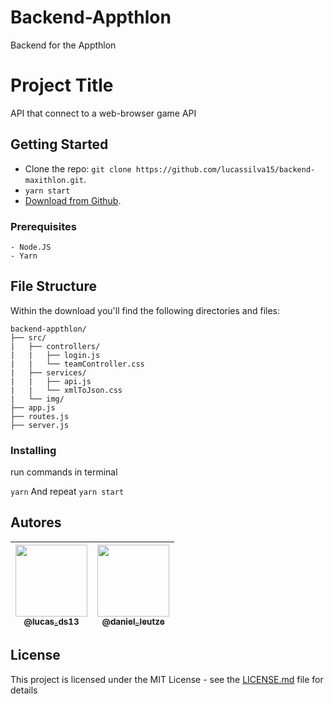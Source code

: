 # Backend-Appthlon
Backend for the Appthlon

# Project Title

API that connect to a web-browser game API

## Getting Started

- Clone the repo: `git clone https://github.com/lucassilva15/backend-maxithlon.git`.
- `yarn start`
- [Download from Github](https://github.com/lucassilva15/backend-maxithlon/archive/master.zip).

### Prerequisites

```
- Node.JS
- Yarn 
```

## File Structure
Within the download you'll find the following directories and files:

```
backend-appthlon/
├── src/
|   ├── controllers/
|   |   ├── login.js
|   |   └── teamController.css
|   ├── services/
|   |   ├── api.js
|   |   └── xmlToJson.css
|   └── img/
├── app.js
├── routes.js
├── server.js
```

### Installing
run commands in terminal 


```yarn``` And repeat ```yarn start```

## Autores

| [<img src="https://avatars3.githubusercontent.com/u/49292608?s=400&u=bfea57146c2451ddcc364b664a4f1c041fbe62d7&v=4" width=115><br><sub>@lucas_ds13</sub>](https://github.com/lucassilva15) | [<img src="https://avatars3.githubusercontent.com/u/55982817?s=400&u=f5737d5edc4b5e44cd510e2343cae6c5583cad65&v=4" width=115><br><sub>@daniel_leutze</sub>](https://github.com/leutzed) |
| :---: | :---: |

## License

This project is licensed under the MIT License - see the [LICENSE.md](LICENSE.md) file for details
